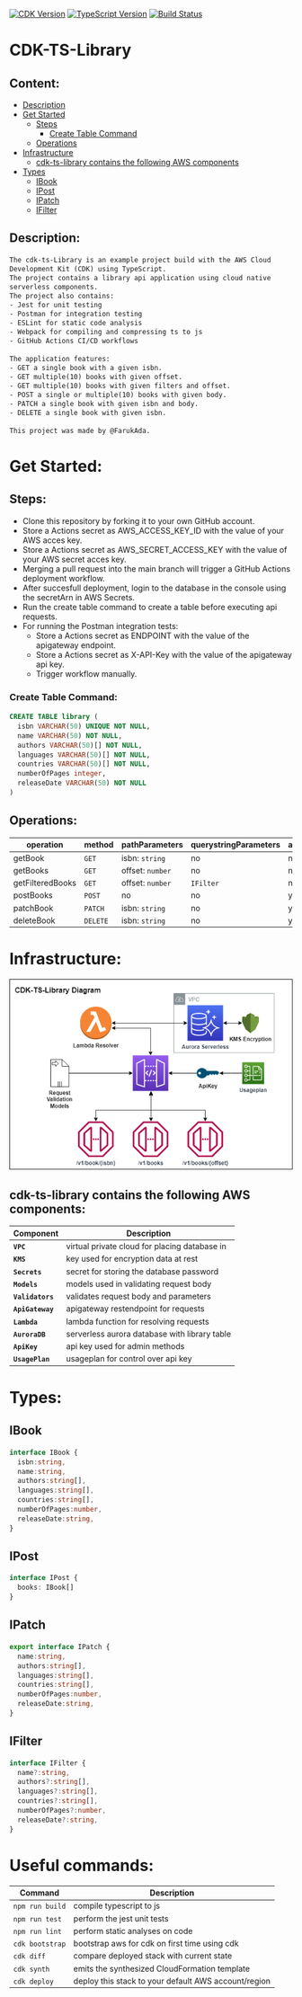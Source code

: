 [![CDK Version](https://img.shields.io/badge/CDK-2.37.1-orange)](https://docs.aws.amazon.com/cdk/api/versions.html)
[![TypeScript Version](https://img.shields.io/badge/TypeScript-4.7.4-blue)](https://www.typescriptlang.org/download)
[![Build Status](https://img.shields.io/endpoint.svg?url=https%3A%2F%2Factions-badge.atrox.dev%2Fatrox%2Fsync-dotenv%2Fbadge&style=flat)](https://github.com/CodingWithFaruci/cdk-ts-library/actions)

# **CDK-TS-Library**

## **Content:**

* [Description](#description)
* [Get Started](#get-started)
  * [Steps](#steps)
    * [Create Table Command](#create-table-command)
  * [Operations](#operations)
* [Infrastructure](#infrastructure)
  * [cdk-ts-library contains the following AWS components](#cdk-ts-library-contains-the-following-aws-components)
* [Types](#types)
  * [IBook](#ibook)
  * [IPost](#ipost)
  * [IPatch](#ipatch)
  * [IFilter](#ifilter)

## **Description:**

    The cdk-ts-Library is an example project build with the AWS Cloud Development Kit (CDK) using TypeScript.
    The project contains a library api application using cloud native serverless components. 
    The project also contains:
    - Jest for unit testing
    - Postman for integration testing
    - ESLint for static code analysis
    - Webpack for compiling and compressing ts to js
    - GitHub Actions CI/CD workflows 

    The application features:
    - GET a single book with a given isbn.
    - GET multiple(10) books with given offset.
    - GET multiple(10) books with given filters and offset.
    - POST a single or multiple(10) books with given body.
    - PATCH a single book with given isbn and body.
    - DELETE a single book with given isbn.
    
    This project was made by @FarukAda.

# **Get Started:**

## **Steps:**

* Clone this repository by forking it to your own GitHub account.
* Store a Actions secret as AWS_ACCESS_KEY_ID with the value of your AWS acces key.
* Store a Actions secret as AWS_SECRET_ACCESS_KEY with the value of your AWS secret acces key.
* Merging a pull request into the main branch will trigger a GitHub Actions deployment workflow.
* After succesfull deployment, login to the database in the console using the secretArn in AWS Secrets.
* Run the create table command to create a table before executing api requests.
* For running the Postman integration tests:
  * Store a Actions secret as ENDPOINT with the value of the apigateway endpoint.
  * Store a Actions secret as X-API-Key with the value of the apigateway api key.
  * Trigger workflow manually.

### **Create Table Command:**

```SQL
CREATE TABLE library (
  isbn VARCHAR(50) UNIQUE NOT NULL,
  name VARCHAR(50) NOT NULL,
  authors VARCHAR(50)[] NOT NULL,
  languages VARCHAR(50)[] NOT NULL,
  countries VARCHAR(50)[] NOT NULL,
  numberOfPages integer,
  releaseDate VARCHAR(50) NOT NULL
)
```

## **Operations:**

|operation|method|pathParameters|querystringParameters|apiKey|body|
|-|-|-|-|-|-|
| getBook|`GET`|isbn: `string`|no|no|no|
| getBooks|`GET`|offset: `number`|no|no|no|
| getFilteredBooks|`GET`|offset: `number`|`IFilter`|no|no|
| postBooks|`POST`|no|no|yes|`IPost`|
| patchBook|`PATCH`|isbn: `string`|no|yes|`IPatch`|
| deleteBook|`DELETE`|isbn: `string`|no|yes|no|

# **Infrastructure:**

![alt text](./diagram/cdk-ts-library-diagram.png)

## **cdk-ts-library contains the following AWS components:**

|Component|Description|
|-|-|
|**`VPC`**| virtual private cloud for placing database in|
|**`KMS`**| key used for encryption data at rest|
|**`Secrets`**| secret for storing the database password |
|**`Models`**| models used in validating request body|
|**`Validators`**| validates request body and parameters|
|**`ApiGateway`**| apigateway restendpoint for requests|
|**`Lambda`**| lambda function for resolving requests|
|**`AuroraDB`**| serverless aurora database with library table|
|**`ApiKey`**| api key used for admin methods|
|**`UsagePlan`**| usageplan for control over api key|

# **Types:**

## **IBook**

```TypeScript
interface IBook {
  isbn:string, 
  name:string, 
  authors:string[], 
  languages:string[], 
  countries:string[], 
  numberOfPages:number, 
  releaseDate:string,
}
```

## **IPost**

```TypeScript
interface IPost {
  books: IBook[]
}
```

## **IPatch**

```TypeScript
export interface IPatch {
  name:string, 
  authors:string[], 
  languages:string[], 
  countries:string[], 
  numberOfPages:number, 
  releaseDate:string,
}
```

## **IFilter**

```Typescript
interface IFilter {
  name?:string, 
  authors?:string[], 
  languages?:string[], 
  countries?:string[], 
  numberOfPages?:number, 
  releaseDate?:string,
}
```

# **Useful commands:**

| Command  | Description    |
|----------|----------------|
|`npm run build`|compile typescript to js|
|`npm run test`|perform the jest unit tests|
|`npm run lint`|perform static analyses on code|
|`cdk bootstrap`|bootstrap aws for cdk on first time using cdk|
|`cdk diff`|compare deployed stack with current state|
|`cdk synth`|emits the synthesized CloudFormation template|
|`cdk deploy`| deploy this stack to your default AWS account/region|
